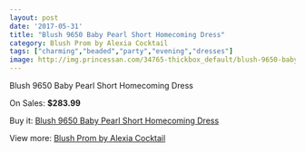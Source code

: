 ```yaml
---
layout: post
date: '2017-05-31'
title: "Blush 9650 Baby Pearl Short Homecoming Dress"
category: Blush Prom by Alexia Cocktail
tags: ["charming","beaded","party","evening","dresses"]
image: http://img.princessan.com/34765-thickbox_default/blush-9650-baby-pearl-short-homecoming-dress.jpg
---
```

Blush 9650 Baby Pearl Short Homecoming Dress

On Sales: **$283.99**
<a href="https://www.princessan.com/en/16298-blush-9650-baby-pearl-short-homecoming-dress.html"><amp-img layout="responsive" width="600" height="600" src="//img.princessan.com/34765-thickbox_default/blush-9650-baby-pearl-short-homecoming-dress.jpg" alt="Blush 9650 Baby Pearl Short Homecoming Dress 0" /></a>
<a href="https://www.princessan.com/en/16298-blush-9650-baby-pearl-short-homecoming-dress.html"><amp-img layout="responsive" width="600" height="600" src="//img.princessan.com/34766-thickbox_default/blush-9650-baby-pearl-short-homecoming-dress.jpg" alt="Blush 9650 Baby Pearl Short Homecoming Dress 1" /></a>

Buy it: [Blush 9650 Baby Pearl Short Homecoming Dress](https://www.princessan.com/en/16298-blush-9650-baby-pearl-short-homecoming-dress.html "Blush 9650 Baby Pearl Short Homecoming Dress")

View more: [Blush Prom by Alexia Cocktail](https://www.princessan.com/en/134- "Blush Prom by Alexia Cocktail")